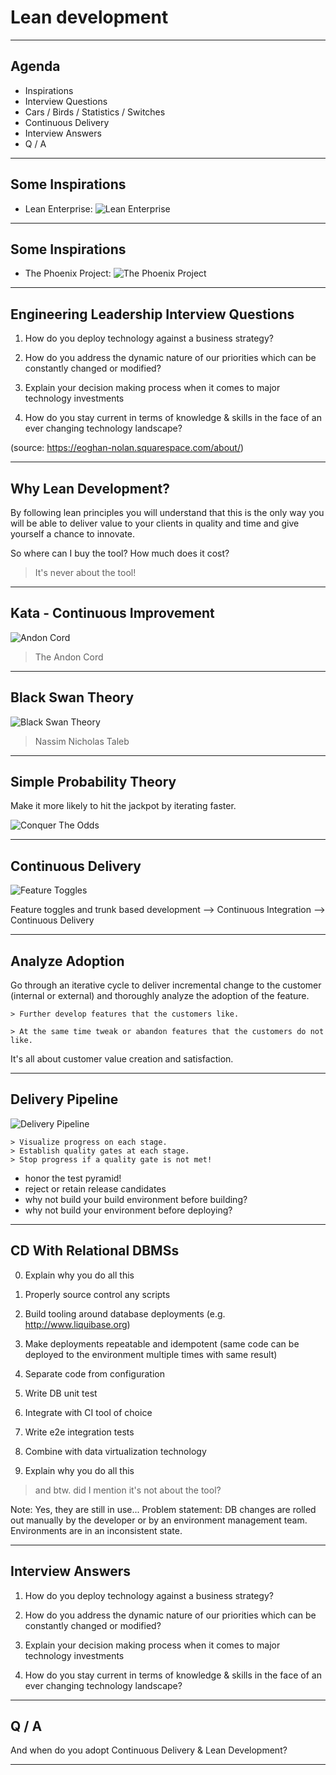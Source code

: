 Lean development
================



---

Agenda
-------------------------------------------------------

* Inspirations
* Interview Questions
* Cars / Birds / Statistics / Switches
* Continuous Delivery
* Interview Answers
* Q / A

---

Some Inspirations
-----------------------------------------------------

 * Lean Enterprise:
![Lean Enterprise](img/leanenterprise.jpg)


---

Some Inspirations
-----------------------------------------------------

* The Phoenix Project:
![The Phoenix Project](img/phoenixproject.jpg)


---

Engineering Leadership Interview Questions
-----------------------------------------------------

1. How do you deploy technology against a business strategy?

2. How do you address the dynamic nature of our priorities which can be constantly changed or modified?

3. Explain your decision making process when it comes to major technology investments

4. How do you stay current in terms of knowledge & skills in the face of an ever changing technology landscape?


(source: https://eoghan-nolan.squarespace.com/about/)

---

Why Lean Development?
-----------------------------------------------------

By following lean principles you will understand that this is the only way you will be able to deliver value to your clients in quality and time and give yourself a chance to innovate.

So where can I buy the tool? How much does it cost?

 > It's never about the tool!

---

Kata - Continuous Improvement
------------------------------

![Andon Cord](img/andoncord.png)

> The Andon Cord

---

Black Swan Theory
-----------------------------------------------------

![Black Swan Theory](img/blackswan.jpg)

> Nassim Nicholas Taleb

---

Simple Probability Theory
-----------------------------------------------------

Make it more likely to hit the jackpot by iterating faster.

![Conquer The Odds](img/adoptionchart.png)

---

Continuous Delivery
-----------------------------------------------------

![Feature Toggles](img/featuretoggles.jpg)

Feature toggles and trunk based development --> Continuous Integration --> Continuous Delivery

---

Analyze Adoption
----------------------------------------------------

Go through an iterative cycle to deliver incremental change to the customer (internal or external) and thoroughly analyze the adoption of the feature.

    > Further develop features that the customers like.

    > At the same time tweak or abandon features that the customers do not like.


It's all about customer value creation and satisfaction.  

---

Delivery Pipeline
-----------------------------------------------------

![Delivery Pipeline](img/deliverypipeline.png)

    > Visualize progress on each stage.
    > Establish quality gates at each stage.
    > Stop progress if a quality gate is not met!

* honor the test pyramid!
* reject or retain release candidates
* why not build your build environment before building?
* why not build your environment before deploying?

---

CD With Relational DBMSs
-----------------------------------------------------



0. Explain why you do all this
1. Properly source control any scripts
2. Build tooling around database deployments (e.g. http://www.liquibase.org)
3. Make deployments repeatable and idempotent (same code can be deployed to the environment multiple times with same result)
4. Separate code from configuration
5. Write DB unit test
6. Integrate with CI tool of choice
7. Write e2e integration tests
8. Combine with data virtualization technology

0. Explain why you do all this

> and btw. did I mention it's not about the tool?

Note: 
 Yes, they are still in use...
 Problem statement: DB changes are rolled out manually by the developer or by an environment management team. Environments are in an inconsistent state.

---

Interview Answers
-----------------------------------------------------

1. How do you deploy technology against a business strategy?

2. How do you address the dynamic nature of our priorities which can be constantly changed or modified?

3. Explain your decision making process when it comes to major technology investments

4. How do you stay current in terms of knowledge & skills in the face of an ever changing technology landscape?

---

Q / A
----------------------------------------------

And when do you adopt Continuous Delivery & Lean Development?


---
